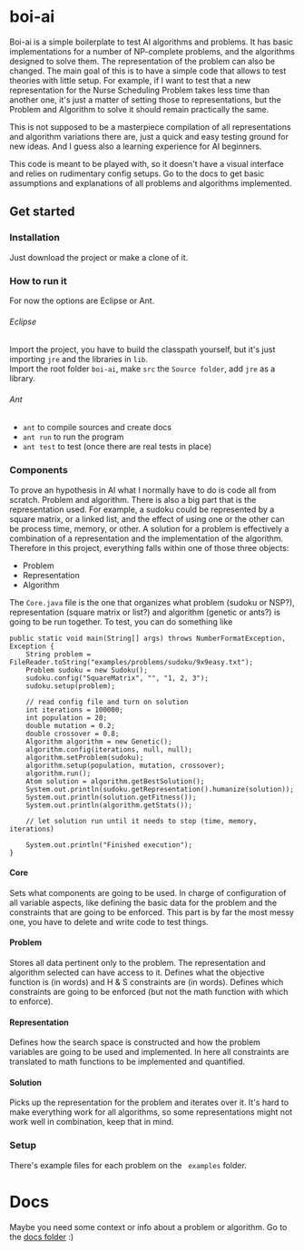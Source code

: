 # boi-ai
Boi-ai is a simple boilerplate to test AI algorithms and problems. It has basic implementations for a number of NP-complete problems, and the algorithms designed to solve them. The representation of the problem can also be changed.
The main goal of this is to have a simple code that allows to test theories with little setup. For example, if I want to test that a new representation for the Nurse Scheduling Problem takes less time than another one, it's just a matter of setting those to representations, but the Problem and Algorithm to solve it should remain practically the same.

This is not supposed to be a masterpiece compilation of all representations and algorithm variations there are, just a quick and easy testing ground for new ideas. And I guess also a learning experience for AI beginners.

This code is meant to be played with, so it doesn't have a visual interface and relies on rudimentary config setups. Go to the docs to get basic assumptions and explanations of all problems and algorithms implemented.

## Get started

### Installation
Just download the project or make a clone of it.

### How to run it
For now the options are Eclipse or Ant.

###### Eclipse
Import the project, you have to build the classpath yourself, but it's just importing `jre` and the libraries in `lib`.  
Import the root folder `boi-ai`, make `src` the `Source folder`, add `jre` as a library.

###### Ant
- `ant` to compile sources and create docs
- `ant run` to run the program
- `ant test` to test (once there are real tests in place)


### Components
To prove an hypothesis in AI what I normally have to do is code all from scratch. Problem and algorithm. There is also a big part that is the representation used. For example, a sudoku could be represented by a square matrix, or a linked list, and the effect of using one or the other can be process time, memory, or other. A solution for a problem is effectively a combination of a representation and the implementation of the algorithm.
Therefore in this project, everything falls within one of those three objects:
- Problem
- Representation
- Algorithm

The `Core.java` file is the one that organizes what problem (sudoku or NSP?), representation (square matrix or list?) and algorithm (genetic or ants?) is going to be run together. To test, you can do something like


	public static void main(String[] args) throws NumberFormatException, Exception {
		String problem = FileReader.toString("examples/problems/sudoku/9x9easy.txt");
		Problem sudoku = new Sudoku();
		sudoku.config("SquareMatrix", "", "1, 2, 3");
		sudoku.setup(problem);

		// read config file and turn on solution
		int iterations = 100000;
		int population = 20;
		double mutation = 0.2;
		double crossover = 0.8;
		Algorithm algorithm = new Genetic();
		algorithm.config(iterations, null, null);
		algorithm.setProblem(sudoku);
		algorithm.setup(population, mutation, crossover);
		algorithm.run();
		Atom solution = algorithm.getBestSolution();
		System.out.println(sudoku.getRepresentation().humanize(solution));
		System.out.println(solution.getFitness());
		System.out.println(algorithm.getStats());
		
		// let solution run until it needs to stop (time, memory, iterations)
		
		System.out.println("Finished execution");
	}


#### Core
Sets what components are going to be used.
In charge of configuration of all variable aspects, like defining the basic data for the problem and the constraints that are going to be enforced.
This part is by far the most messy one, you have to delete and write code to test things.

#### Problem
Stores all data pertinent only to the problem. The representation and algorithm selected can have access to it. Defines what the objective function is (in words) and H & S constraints are (in words). Defines which constraints are going to be enforced (but not the math function with which to enforce).

#### Representation
Defines how the search space is constructed and how the problem variables are going to be used and implemented.
In here all constraints are translated to math functions to be implemented and quantified.

#### Solution
Picks up the representation for the problem and iterates over it. It's hard to make everything work for all algorithms, so some representations might not work well in combination, keep that in mind. 

### Setup
There's example files for each problem on the ` examples` folder.

# Docs
Maybe you need some context or info about a problem or algorithm. Go to the [docs folder](docs/en/index.md) :)